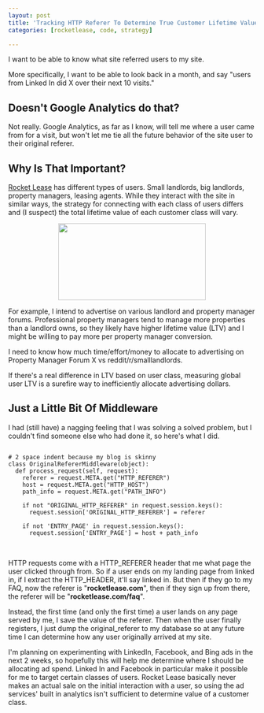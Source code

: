 ```yaml
---
layout: post
title: 'Tracking HTTP Referer To Determine True Customer Lifetime Value'
categories: [rocketlease, code, strategy]

---
```


I want to be able to know what site referred users to my site.

More specifically, I want to be able to look back in a month, and say "users from Linked In did X over their next 10 visits."
<h2>Doesn't Google Analytics do that?</h2>
Not really. Google Analytics, as far as I know, will tell me where a user came from for a visit, but won't let me tie all the future behavior of the site user to their original referer.
<h2>Why Is That Important?</h2>
<a href="http://www.rocketlease.com">Rocket Lease</a> has different types of users. Small landlords, big landlords, property managers, leasing agents. While they interact with the site in similar ways, the strategy for connecting with each class of users differs and (I suspect) the total lifetime value of each customer class will vary.
<p style="text-align: center;"><a href="http://www.rocketlease.com"><img class="size-medium wp-image-37 aligncenter" src="http://ezliu.com/wp-content/uploads/2012/05/rl2-300x156.png" alt="" width="300" height="156" /></a></p>
For example, I intend to advertise on various landlord and property manager forums. Professional property managers tend to manage more properties than a landlord owns, so they likely have higher lifetime value (LTV) and I might be willing to pay more per property manager conversion.

I need to know how much time/effort/money to allocate to advertising on Property Manager Forum X vs reddit/r/smalllandlords.

If there's a real difference in LTV based on user class, measuring global user LTV is a surefire way to inefficiently allocate advertising dollars.
<h2>Just a Little Bit Of Middleware</h2>
I had (still have) a nagging feeling that I was solving a solved problem, but I couldn't find someone else who had done it, so here's what I did.

<pre class="code"><code>
# 2 space indent because my blog is skinny
class OriginalRefererMiddleware(object):
  def process_request(self, request):
    referer = request.META.get("HTTP_REFERER")
    host = request.META.get("HTTP_HOST")
    path_info = request.META.get("PATH_INFO")

    if not "ORIGINAL_HTTP_REFERER" in request.session.keys():
      request.session['ORIGINAL_HTTP_REFERER'] = referer

    if not 'ENTRY_PAGE' in request.session.keys():
      request.session['ENTRY_PAGE'] = host + path_info
</code></pre>

<br />

HTTP requests come with a HTTP_REFERER header that me what page the user clicked through from. So if a user ends on my landing page from linked in, if I extract the HTTP_HEADER, it'll say linked in. But then if they go to my FAQ, now the referer is "<strong>rocketlease.com</strong>", then if they sign up from there, the referer will be "<strong>rocketlease.com/faq</strong>".

Instead, the first time (and only the first time) a user lands on any page served by me, I save the value of the referer. Then when the user finally registers, I just dump the original_referer to my database so at any future time I can determine how any user originally arrived at my site.

I'm planning on experimenting with LinkedIn, Facebook, and Bing ads in the next 2 weeks, so hopefully this will help me determine where I should be allocating ad spend. Linked In and Facebook in particular make it possible for me to target certain classes of users. Rocket Lease basically never makes an actual sale on the initial interaction with a user, so using the ad services' built in analytics isn't sufficient to determine value of a customer class.
